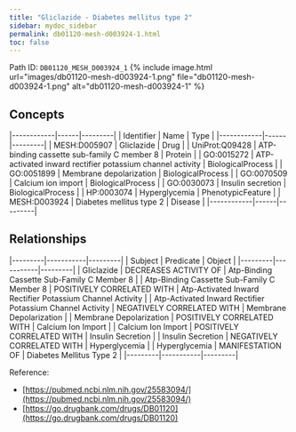 ```yaml
---
title: "Gliclazide - Diabetes mellitus type 2"
sidebar: mydoc_sidebar
permalink: db01120-mesh-d003924-1.html
toc: false 
---
```



Path ID: `DB01120_MESH_D003924_1`
{% include image.html url="images/db01120-mesh-d003924-1.png" file="db01120-mesh-d003924-1.png" alt="db01120-mesh-d003924-1" %}

## Concepts

|------------|------|---------|
| Identifier | Name | Type    |
|------------|------|---------|
| MESH:D005907 | Gliclazide | Drug |
| UniProt:Q09428 | ATP-binding cassette sub-family C member 8 | Protein |
| GO:0015272 | ATP-activated inward rectifier potassium channel activity | BiologicalProcess |
| GO:0051899 | Membrane depolarization | BiologicalProcess |
| GO:0070509 | Calcium ion import | BiologicalProcess |
| GO:0030073 | Insulin secretion | BiologicalProcess |
| HP:0003074 | Hyperglycemia | PhenotypicFeature |
| MESH:D003924 | Diabetes mellitus type 2 | Disease |
|------------|------|---------|

## Relationships

|---------|-----------|---------|
| Subject | Predicate | Object  |
|---------|-----------|---------|
| Gliclazide | DECREASES ACTIVITY OF | Atp-Binding Cassette Sub-Family C Member 8 |
| Atp-Binding Cassette Sub-Family C Member 8 | POSITIVELY CORRELATED WITH | Atp-Activated Inward Rectifier Potassium Channel Activity |
| Atp-Activated Inward Rectifier Potassium Channel Activity | NEGATIVELY CORRELATED WITH | Membrane Depolarization |
| Membrane Depolarization | POSITIVELY CORRELATED WITH | Calcium Ion Import |
| Calcium Ion Import | POSITIVELY CORRELATED WITH | Insulin Secretion |
| Insulin Secretion | NEGATIVELY CORRELATED WITH | Hyperglycemia |
| Hyperglycemia | MANIFESTATION OF | Diabetes Mellitus Type 2 |
|---------|-----------|---------|

Reference: 
  - [https://pubmed.ncbi.nlm.nih.gov/25583094/](https://pubmed.ncbi.nlm.nih.gov/25583094/)
  - [https://go.drugbank.com/drugs/DB01120](https://go.drugbank.com/drugs/DB01120)
